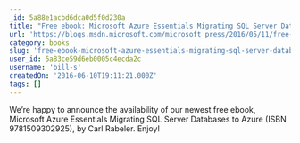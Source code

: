 ```yaml
---
_id: 5a88e1acbd6dca0d5f0d230a
title: "Free ebook: Microsoft Azure Essentials Migrating SQL Server Databases to Azure"
url: 'https://blogs.msdn.microsoft.com/microsoft_press/2016/05/11/free-ebook-microsoft-azure-essentials-migrating-sql-server-databases-to-azure/'
category: books
slug: 'free-ebook-microsoft-azure-essentials-migrating-sql-server-databases-to-azure-2'
user_id: 5a83ce59d6eb0005c4ecda2c
username: 'bill-s'
createdOn: '2016-06-10T19:11:21.000Z'
tags: []
---
```


We’re happy to announce the availability of our newest free ebook, Microsoft Azure Essentials Migrating SQL Server Databases to Azure (ISBN 9781509302925), by Carl Rabeler. Enjoy!
